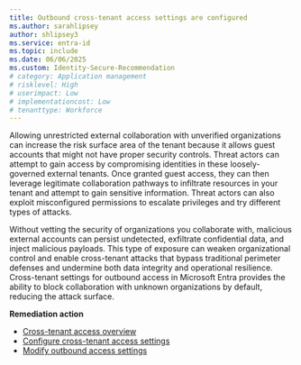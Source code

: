 ```yaml
---
title: Outbound cross-tenant access settings are configured 
ms.author: sarahlipsey
author: shlipsey3
ms.service: entra-id
ms.topic: include
ms.date: 06/06/2025
ms.custom: Identity-Secure-Recommendation
# category: Application management
# risklevel: High
# userimpact: Low
# implementationcost: Low
# tenanttype: Workforce
---
```

Allowing unrestricted external collaboration with unverified organizations can increase the risk surface area of the tenant because it allows guest accounts that might not have proper security controls. Threat actors can attempt to gain access by compromising identities in these loosely-governed external tenants. Once granted guest access, they can then leverage legitimate collaboration pathways to infiltrate resources in your tenant and attempt to gain sensitive information. Threat actors can also exploit misconfigured permissions to escalate privileges and try different types of attacks.

Without vetting the security of organizations you collaborate with, malicious external accounts can persist undetected, exfiltrate confidential data, and inject malicious payloads. This type of exposure can weaken organizational control and enable cross-tenant attacks that bypass traditional perimeter defenses and undermine both data integrity and operational resilience. Cross-tenant settings for outbound access in Microsoft Entra provides the ability to block collaboration with unknown organizations by default, reducing the attack surface.

**Remediation action**

- [Cross-tenant access overview](../../external-id/cross-tenant-access-overview.md)
- [Configure cross-tenant access settings](../../external-id/cross-tenant-access-settings-b2b-collaboration.yml#configure-default-settings)
- [Modify outbound access settings](../../external-id/cross-tenant-access-settings-b2b-collaboration.yml#modify-outbound-settings)